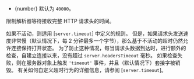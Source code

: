 <!-- YAML
added: v10.14.0
-->

* {number} 默认为 `40000`。

限制解析器等待接收完整 HTTP 请求头的时间。

如果不活动，则适用 [`server.timeout`] 中定义的规则。 
但是，如果请求头发送速度非常慢（默认情况下，每 2 分钟最多一个字节），那么基于不活动的超时仍然允许连接保持打开状态。 
为了防止这种情况，每当请求头数据到达时，进行额外的检查，自建立连接以来，没有超过 `server.headersTimeout` 毫秒。 
如果检查失败，则在服务器对象上触发 `'timeout'` 事件，并且（默认情况下）套接字被销毁。 
有关如何自定义超时行为的详细信息，请参阅 [`server.timeout`]。

